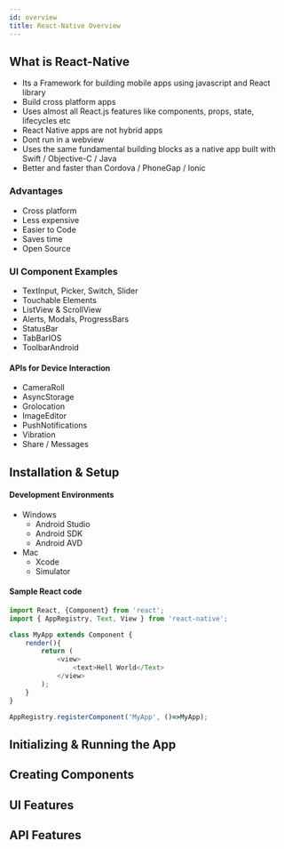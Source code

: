 ```yaml
---
id: overview
title: React-Native Overview
---
```


## What is React-Native

- Its a Framework for building mobile apps using javascript and React library
- Build cross platform apps
- Uses almost all React.js features like components, props, state, lifecycles etc
- React Native apps are not hybrid apps
- Dont run in a webview
- Uses the same fundamental building blocks as a native app built with Swift / Objective-C / Java
- Better and faster than Cordova / PhoneGap / Ionic

### Advantages

- Cross platform
- Less expensive
- Easier to Code
- Saves time
- Open Source 

### UI Component Examples

- TextInput, Picker, Switch, Slider
- Touchable Elements
- ListView & ScrollView
- Alerts, Modals, ProgressBars
- StatusBar
- TabBarIOS
- ToolbarAndroid

#### APIs for Device Interaction

- CameraRoll
- AsyncStorage
- Grolocation
- ImageEditor
- PushNotifications
- Vibration
- Share / Messages


## Installation & Setup 

#### Development Environments 

- Windows 
    - Android Studio
    - Android SDK
    - Android AVD
- Mac 
    - Xcode
    - Simulator

#### Sample React code

```js
import React, {Component} from 'react';
import { AppRegistry, Text, View } from 'react-native';

class MyApp extends Component {
    render(){
        return (
            <view>
                <text>Hell World</Text>
            </view>
        );
    }
}

AppRegistry.registerComponent('MyApp', ()=>MyApp);

```

## Initializing & Running the App

## Creating Components

## UI Features

## API Features 

